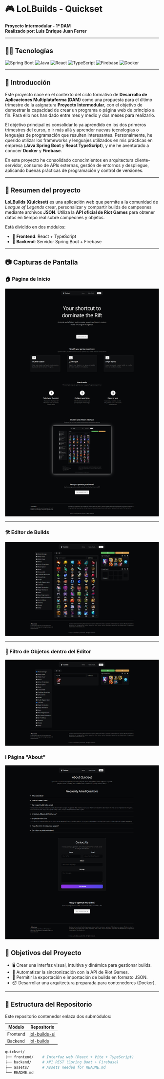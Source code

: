 # 🎮 LoLBuilds - Quickset

**Proyecto Intermodular - 1º DAM**  
**Realizado por: Luis Enrique Juan Ferrer**

---

## 🧑‍💻 Tecnologías

![Spring Boot](https://img.shields.io/badge/Backend-SpringBoot-green?logo=spring)
![Java](https://img.shields.io/badge/Language-Java-red?logo=openjdk)
![React](https://img.shields.io/badge/Frontend-React-blue?logo=react)
![TypeScript](https://img.shields.io/badge/Language-TypeScript-blue?logo=typescript)
![Firebase](https://img.shields.io/badge/Database-Firebase-yellow?logo=firebase)
![Docker](https://img.shields.io/badge/Deploy-Docker-blue?logo=docker)

---

## 📌 Introducción

Este proyecto nace en el contexto del ciclo formativo de **Desarrollo de Aplicaciones Multiplataforma (DAM)** como una propuesta para el último trimestre de la asignatura **Proyecto Intermodular**, con el objetivo de demostrar la capacidad de crear un programa o página web de principio a fin. Para ello nos han dado entre mes y medio y dos meses para realizarlo.

El objetivo principal es consolidar lo ya aprendido en los dos primeros trimestres del curso, o ir más allá y aprender nuevas tecnologías o lenguajes de programación que resulten interesantes. Personalmente, he querido utilizar los frameworks y lenguajes utilizados en mis prácticas en empresa (**Java Spring Boot** y **React TypeScript**), y me he aventurado a conocer **Docker** y **Firebase**. 

En este proyecto he consolidado conocimientos en arquitectura cliente-servidor, consumo de APIs externas, gestión de entornos y despliegue, aplicando buenas prácticas de programación y control de versiones.

---

## 🧠 Resumen del proyecto

**LoLBuilds (Quickset)** es una aplicación web que permite a la comunidad de _League of Legends_ crear, personalizar y compartir builds de campeones mediante archivos **JSON**. Utiliza la **API oficial de Riot Games** para obtener datos en tiempo real sobre campeones y objetos.

Está dividido en dos módulos:

- 🧩 **Frontend**: React + TypeScript
- 🧩 **Backend**: Servidor Spring Boot + Firebase

---

## 📷 Capturas de Pantalla

### 🏠 Página de Inicio

![Página principal](assets/homepage.png)

---

### 🛠 Editor de Builds

![Editor de builds](assets/makeabuild-page.png)

---

### 🎯 Filtro de Objetos dentro del Editor

![Filtro de items](assets/filtering-items.png)

### ℹ️ Página "About"

![Página About](assets/aboutpage.png)

## 🎯 Objetivos del Proyecto

- 🖥 Crear una interfaz visual, intuitiva y dinámica para gestionar builds.
- 🔄 Automatizar la sincronización con la API de Riot Games.
- 🧬 Permitir la exportación e importación de builds en formato JSON.
- 📦 Desarrollar una arquitectura preparada para contenedores (Docker).

---

## 🧱 Estructura del Repositorio

Este repositorio contenedor enlaza dos submódulos:

| Módulo   | Repositorio                                                             |
| -------- | ----------------------------------------------------------------------- |
| Frontend | [lol-builds-ui](https://github.com/luisenriquejuanferrer/lol-builds-ui) |
| Backend  | [lol-builds](https://github.com/luisenriquejuanferrer/lol-builds)       |

```bash
quickset/
├── frontend/    # Interfaz web (React + Vite + TypeScript)
├── backend/     # API REST (Spring Boot + Firebase)
├── assets/      # Assets needed for README.md
└── README.md
```
